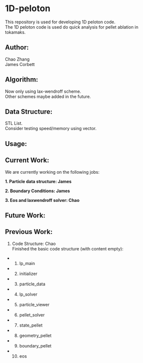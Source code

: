 # 1D-peloton

This repository is used for developing 1D peloton code.  
The 1D peloton code is used do quick analysis for pellet ablation in tokamaks.

## Author:

Chao Zhang   
James Corbett

## Algorithm:
Now only using lax-wendroff scheme.  
Other schemes maybe added in the future.

## Data Structure: 
STL List.  
Consider testing speed/memory using vector.

## Usage:

## Current Work:
We are currently working on the following jobs:  

**1. Particle data structure: James**

**2. Boundary Conditions: James**

**3. Eos and laxwendroff solver: Chao**
## Future Work:


## Previous Work:
1. Code Structure: Chao    
Finished the basic code structure (with content empty):
- 1. lp_main
- 2.  initializer  
- 3. particle_data   
- 4. lp_solver   
- 5. particle_viewer  
- 6. pellet_solver  
- 7. state_pellet  
- 8. geometry_pellet  
- 9. boundary_pellet
- 10. eos
